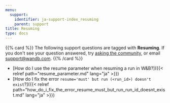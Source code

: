 ```yaml
---
menu:
  support:
    identifier: ja-support-index_resuming
    parent: support
title: Resuming
type: docs
---
```


{{% card %}}
The following support questions are tagged with <b>Resuming</b>. If you don't see 
your question answered, try [asking the community](https://community.wandb.ai/), 
or email [support@wandb.com](mailto:support@wandb.com).
{{% /card %}}

- [How do I use the resume parameter when resuming a run in W&B?]({{< relref path="resume_parameter.md" lang="ja" >}})
- [How do I fix the error `resume='must' but run (<run_id>) doesn't exist`?]({{< relref path="how_do_i_fix_the_error_resume_must_but_run_run_id_doesnt_exist.md" lang="ja" >}})